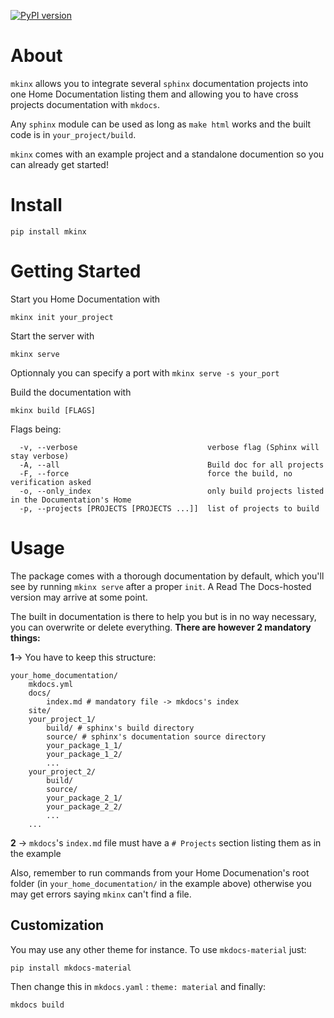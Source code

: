 [![PyPI version](https://badge.fury.io/py/mkinx.svg)](https://badge.fury.io/py/mkinx)

# About

`mkinx` allows you to integrate several `sphinx` documentation projects into one Home Documentation listing them and allowing you to have cross projects documentation with `mkdocs`. 

Any `sphinx` module can be used as long as `make html` works and the built code is in `your_project/build`.

`mkinx` comes with an example project and a standalone documention so you can already get started!

# Install

```
pip install mkinx
```

# Getting Started

Start you Home Documentation with 

```
mkinx init your_project
```

Start the server with 

```
mkinx serve
```

Optionnaly you can specify a port with `mkinx serve -s your_port`

Build the documentation with 

```
mkinx build [FLAGS]
```

Flags being:

```
  -v, --verbose                             verbose flag (Sphinx will stay verbose)
  -A, --all                                 Build doc for all projects
  -F, --force                               force the build, no verification asked
  -o, --only_index                          only build projects listed in the Documentation's Home
  -p, --projects [PROJECTS [PROJECTS ...]]  list of projects to build
```

# Usage

The package comes with a thorough documentation by default, which you'll see by running `mkinx serve` after a proper `init`. A Read The Docs-hosted version may arrive at some point. 

The built in documentation is there to help you but is in no way necessary, you can overwrite or delete everything. **There are however 2 mandatory things:**

**1**-> You have to keep this structure:

```
your_home_documentation/
    mkdocs.yml
    docs/
        index.md # mandatory file -> mkdocs's index
    site/
    your_project_1/
        build/ # sphinx's build directory
        source/ # sphinx's documentation source directory
        your_package_1_1/
        your_package_1_2/
        ...
    your_project_2/
        build/
        source/
        your_package_2_1/
        your_package_2_2/
        ...
    ...
```

**2** -> `mkdocs`'s `index.md` file must have a `# Projects` section listing them as in the example

Also, remember to run commands from your Home Documenation's root folder (in `your_home_documentation/` in the example above) otherwise you may get errors saying `mkinx` can't find a file.

## Customization

You may use any other theme for instance. To use `mkdocs-material` just:

```
pip install mkdocs-material
```

Then change this in `mkdocs.yaml` : `theme: material` and finally:

```
mkdocs build
```